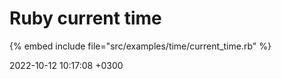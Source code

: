 # Ruby current time


{% embed include file="src/examples/time/current_time.rb" %}

2022-10-12 10:17:08 +0300

